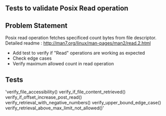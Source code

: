 ## Tests to validate Posix Read operation

## Problem Statement

Posix read operation fetches specificed count bytes from file descriptor. Detailed readme : http://man7.org/linux/man-pages/man2/read.2.html
  
  - Add test to verify if "Read" operations are working as expected
  - Check edge cases
  - Verify maximum allowed count in read operation
  
## Tests

'verify_file_accessibility()
verify_if_file_content_retrieved()
verify_if_offset_increase_post_read()
verify_retrieval_with_negative_numbers()
verify_upper_bound_edge_case()
verify_retrieval_above_max_limit_not_allowed()'
